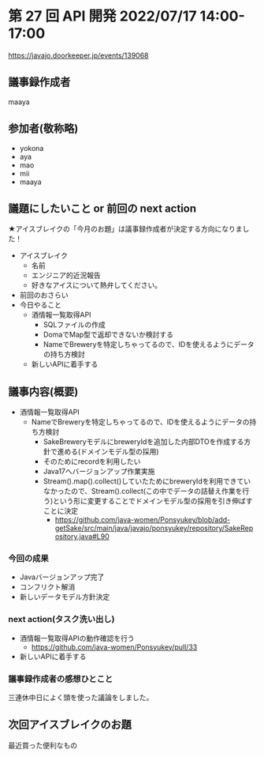 # 第 27 回 API 開発 2022/07/17 14:00-17:00

https://javajo.doorkeeper.jp/events/139068

## 議事録作成者
maaya

## 参加者(敬称略)
- yokona
- aya
- mao
- mii
- maaya

## 議題にしたいこと or 前回の next action

★アイスブレイクの「今月のお題」は議事録作成者が決定する方向になりました！

- アイスブレイク
    - 名前
    - エンジニア的近況報告
    - 好きなアイスについて熱弁してください。
- 前回のおさらい
- 今日やること
  - 酒情報一覧取得API
    - SQLファイルの作成
    - DomaでMap型で返却できないか検討する
    - NameでBreweryを特定しちゃってるので、IDを使えるようにデータの持ち方検討
  - 新しいAPIに着手する

## 議事内容(概要)
- 酒情報一覧取得API
    - NameでBreweryを特定しちゃってるので、IDを使えるようにデータの持ち方検討
        - SakeBreweryモデルにbreweryIdを追加した内部DTOを作成する方針で進める(ドメインモデル型の採用)
        - そのためにrecordを利用したい
        - Java17へバージョンアップ作業実施
        - Stream().map().collect()していたためにbreweryIdを利用できていなかったので、Stream().collect(この中でデータの詰替え作業を行う)という形に変更することでドメインモデル型の採用を引き伸ばすことに決定
            - https://github.com/java-women/Ponsyukey/blob/add-getSake/src/main/java/javajo/ponsyukey/repository/SakeRepository.java#L90  

### 今回の成果
- Javaバージョンアップ完了
- コンフリクト解消
- 新しいデータモデル方針決定

### next action(タスク洗い出し)
- 酒情報一覧取得APIの動作確認を行う
    - https://github.com/java-women/Ponsyukey/pull/33
- 新しいAPIに着手する


### 議事録作成者の感想ひとこと
三連休中日によく頭を使った議論をしました。

## 次回アイスブレイクのお題
最近買った便利なもの
